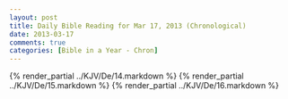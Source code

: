 ```yaml
---
layout: post
title: Daily Bible Reading for Mar 17, 2013 (Chronological)
date: 2013-03-17
comments: true
categories: [Bible in a Year - Chron]
---
```

{% render_partial ../KJV/De/14.markdown %}
{% render_partial ../KJV/De/15.markdown %}
{% render_partial ../KJV/De/16.markdown %}
